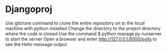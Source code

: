 # Djangoproj
Use gitclone command to clone the entire repository on to the local machine with python installed
Change the directory to the project directory where the code is cloned
Use the command $ python manage.py runserver to start the server
Open a browser and enter http://127.0.0.1:8000/polls to see the Hello message output
